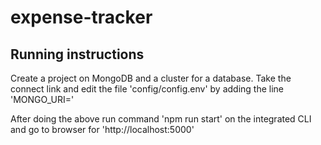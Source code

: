 # expense-tracker
## Running instructions
Create a project on MongoDB and a cluster for a database. Take the connect link and edit the file 'config/config.env' by adding the line 'MONGO_URI=<link here>'

After doing the above run command 'npm run start' on the integrated CLI and go to browser for 'http://localhost:5000'

